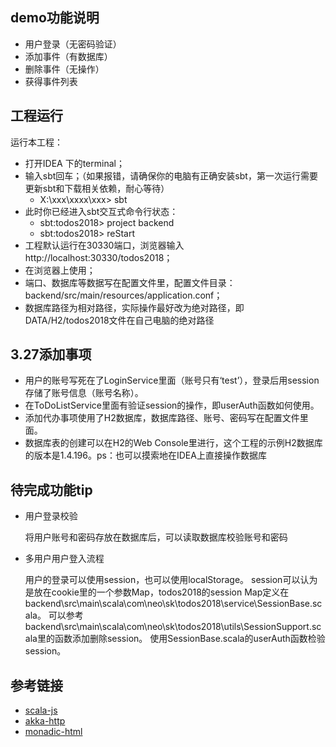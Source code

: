 ## demo功能说明

* 用户登录（无密码验证）
* 添加事件（有数据库）
* 删除事件（无操作）
* 获得事件列表

## 工程运行

运行本工程：

* 打开IDEA 下的terminal；
* 输入sbt回车；（如果报错，请确保你的电脑有正确安装sbt，第一次运行需要更新sbt和下载相关依赖，耐心等待）
   * X:\xxx\xxxx\xxx> sbt
* 此时你已经进入sbt交互式命令行状态：
     * sbt:todos2018> project backend
     * sbt:todos2018> reStart
* 工程默认运行在30330端口，浏览器输入http://localhost:30330/todos2018；
* 在浏览器上使用；
* 端口、数据库等数据写在配置文件里，配置文件目录：backend/src/main/resources/application.conf；
* 数据库路径为相对路径，实际操作最好改为绝对路径，即DATA/H2/todos2018文件在自己电脑的绝对路径

## 3.27添加事项

* 用户的账号写死在了LoginService里面（账号只有‘test’），登录后用session存储了账号信息（账号名称）。
* 在ToDoListService里面有验证session的操作，即userAuth函数如何使用。
* 添加代办事项使用了H2数据库，数据库路径、账号、密码写在配置文件里面。
* 数据库表的创建可以在H2的Web Console里进行，这个工程的示例H2数据库的版本是1.4.196。ps：也可以摸索地在IDEA上直接操作数据库

## 待完成功能tip

* 用户登录校验
  
  将用户账号和密码存放在数据库后，可以读取数据库校验账号和密码

* 多用户用户登入流程

  用户的登录可以使用session，也可以使用localStorage。
  session可以认为是放在cookie里的一个参数Map，todos2018的session Map定义在backend\src\main\scala\com\neo\sk\todos2018\service\SessionBase.scala。
  可以参考backend\src\main\scala\com\neo\sk\todos2018\utils\SessionSupport.scala里的函数添加删除session。
  使用SessionBase.scala的userAuth函数检验session。
  
  
  
## 参考链接
* [scala-js](http://www.scala-js.org/doc/tutorial/basic/)
* [akka-http](https://doc.akka.io/docs/akka-http/current/introduction.html)
* [monadic-html](https://github.com/OlivierBlanvillain/monadic-html/blob/master/README.md)
